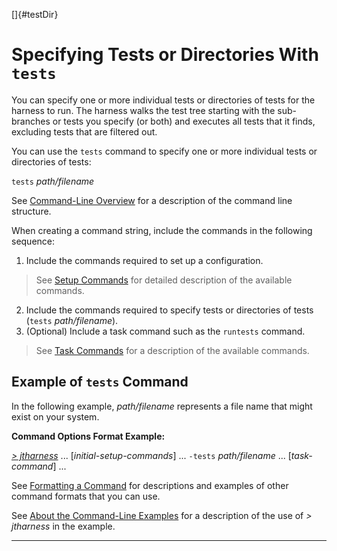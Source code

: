 
[]{#testDir}

# Specifying Tests or Directories With `tests`

You can specify one or more individual tests or directories of tests for the harness to run. The
harness walks the test tree starting with the sub-branches or tests you specify (or both) and
executes all tests that it finds, excluding tests that are filtered out.

You can use the `tests` command to specify one or more individual tests or directories of tests:

`tests` *path/filename*

See [Command-Line Overview](commandLine.html) for a description of the command line structure.

When creating a command string, include the commands in the following sequence:

1.  Include the commands required to set up a configuration.

> See [Setup Commands](setupCommands.html) for detailed description of the available commands.

2.  Include the commands required to specify tests or directories of tests (`tests`
    *path/filename*).
3.  (Optional) Include a task command such as the `runtests` command.

> See [Task Commands](taskCommands.html) for a description of the available commands.

## Example of `tests` Command

In the following example, *path/filename* represents a file name that might exist on your system.

**Command Options Format Example:**

[*\> jtharness*](aboutExamples.html) \... \[*initial-setup-commands*\] \... `-tests` *path/filename*
\... \[*task-command*\] \...

See [Formatting a Command](formatCommands.html) for descriptions and examples of other command
formats that you can use.

See [About the Command-Line Examples](aboutExamples.html) for a description of the use of *\>
jtharness* in the example.

----------------------------------------------------------------------------------------------------


